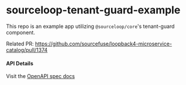 # sourceloop-tenant-guard-example

This repo is an example app utilizing `@sourceloop/core`'s tenant-guard component.

Related PR: https://github.com/sourcefuse/loopback4-microservice-catalog/pull/1374

#### API Details

Visit the [OpenAPI spec docs](./openapi.md)

